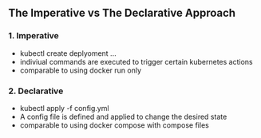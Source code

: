 ## The Imperative vs The Declarative Approach

### 1. Imperative

* kubectl create deplyoment ...
* indiviual commands are executed to trigger certain kubernetes actions
* comparable to using docker run only

### 2. Declarative

* kubectl apply -f config.yml
* A config file is defined and applied to change the desired state
* comparable to using docker compose with compose files
